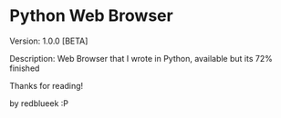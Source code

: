 # Python Web Browser

Version: 1.0.0 [BETA]

Description: Web Browser that I wrote in Python, available but its 72% finished

Thanks for reading!

by redblueek :P
